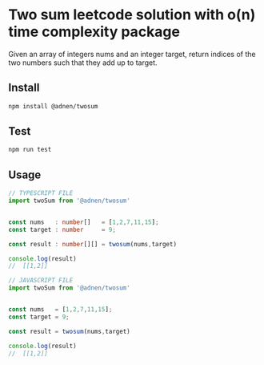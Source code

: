 # Two sum leetcode solution with o(n) time complexity package
Given an array of integers nums and an integer target, return indices of the two numbers such that they add up to target.
## Install

```bash
npm install @adnen/twosum
```

## Test 

```bash
npm run test
```


## Usage

```typescript
// TYPESCRIPT FILE 
import twoSum from '@adnen/twosum'


const nums   : number[]   = [1,2,7,11,15];
const target : number     = 9;

const result : number[][] = twosum(nums,target)

console.log(result)
//  [[1,2]]

```

```js
// JAVASCRIPT FILE 
import twoSum from '@adnen/twosum'


const nums   = [1,2,7,11,15];
const target = 9;

const result = twosum(nums,target)

console.log(result)
//  [[1,2]]

```
